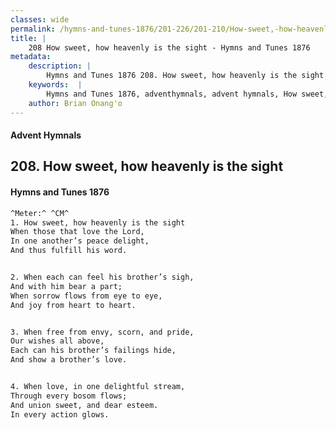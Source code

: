 ```yaml
---
classes: wide
permalink: /hymns-and-tunes-1876/201-226/201-210/How-sweet,-how-heavenly-is-the-sight/
title: |
    208 How sweet, how heavenly is the sight - Hymns and Tunes 1876
metadata:
    description: |
        Hymns and Tunes 1876 208. How sweet, how heavenly is the sight. When those that love the Lord, In one another’s peace delight, And thus fulfill his word. 
    keywords:  |
        Hymns and Tunes 1876, adventhymnals, advent hymnals, How sweet, how heavenly is the sight, When those that love the Lord,, 
    author: Brian Onang'o
---
```


#### Advent Hymnals
## 208. How sweet, how heavenly is the sight
####  Hymns and Tunes 1876

```txt
^Meter:^ ^CM^
1. How sweet, how heavenly is the sight
When those that love the Lord,
In one another’s peace delight,
And thus fulfill his word.


2. When each can feel his brother’s sigh,
And with him bear a part;
When sorrow flows from eye to eye,
And joy from heart to heart.


3. When free from envy, scorn, and pride,
Our wishes all above,
Each can his brother’s failings hide,
And show a brother’s love.


4. When love, in one delightful stream,
Through every bosom flows;
And union sweet, and dear esteem.
In every action glows.
```